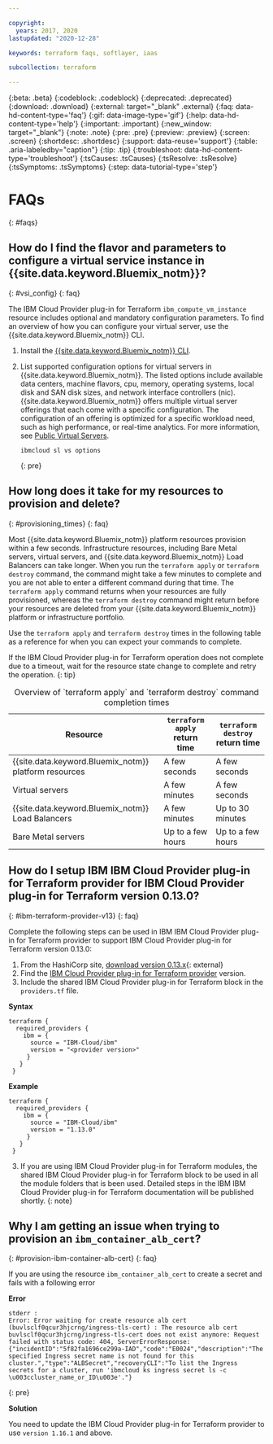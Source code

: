 ```yaml
---

copyright:
  years: 2017, 2020
lastupdated: "2020-12-28"

keywords: terraform faqs, softlayer, iaas

subcollection: terraform

---
```


{:beta: .beta}
{:codeblock: .codeblock}
{:deprecated: .deprecated}
{:download: .download}
{:external: target="_blank" .external}
{:faq: data-hd-content-type='faq'}
{:gif: data-image-type='gif'}
{:help: data-hd-content-type='help'}
{:important: .important}
{:new_window: target="_blank"}
{:note: .note}
{:pre: .pre}
{:preview: .preview}
{:screen: .screen}
{:shortdesc: .shortdesc}
{:support: data-reuse='support'}
{:table: .aria-labeledby="caption"}
{:tip: .tip}
{:troubleshoot: data-hd-content-type='troubleshoot'}
{:tsCauses: .tsCauses}
{:tsResolve: .tsResolve}
{:tsSymptoms: .tsSymptoms}
{:step: data-tutorial-type='step'}

# FAQs
{: #faqs}

## How do I find the flavor and parameters to configure a virtual service instance in {{site.data.keyword.Bluemix_notm}}? 
{: #vsi_config}
{: faq}

The IBM Cloud Provider plug-in for Terraform `ibm_compute_vm_instance` resource includes optional and mandatory configuration parameters. To find an overview of how you can configure your virtual server, use the {{site.data.keyword.Bluemix_notm}} CLI.  

1. Install the [{{site.data.keyword.Bluemix_notm}} CLI](/docs/cli?topic=cli-install-ibmcloud-cli). 

2. List supported configuration options for virtual servers in {{site.data.keyword.Bluemix_notm}}. The listed options include available data centers, machine flavors, cpu, memory, operating systems, local disk and SAN disk sizes, and network interface controllers (nic). {{site.data.keyword.Bluemix_notm}} offers multiple virtual server offerings that each come with a specific configuration. The configuration of an offering is optimized for a specific workload need, such as high performance, or real-time analytics. For more information, see [Public Virtual Servers](/docs/virtual-servers?topic=virtual-servers-about-public-virtual-servers). 
   ```
   ibmcloud sl vs options
   ```
   {: pre}


## How long does it take for my resources to provision and delete?
{: #provisioning_times}
{: faq}

Most {{site.data.keyword.Bluemix_notm}} platform resources provision within a few seconds. Infrastructure resources, including Bare Metal servers, virtual servers, and {{site.data.keyword.Bluemix_notm}} Load Balancers can take longer. When you run the `terraform apply` or `terraform destroy` command, the command might take a few minutes to complete and you are not able to enter a different command during that time. The `terraform apply` command returns when your resources are fully provisioned, whereas the `terraform destroy` command might return before your resources are deleted from your {{site.data.keyword.Bluemix_notm}} platform or infrastructure portfolio. 

Use the `terraform apply` and `terraform destroy` times in the following table as a reference for when you can expect your commands to complete. 

If the IBM Cloud Provider plug-in for Terraform operation does not complete due to a timeout, wait for the resource state change to complete and retry the operation. 
{: tip}

<table>
<caption>Overview of `terraform apply` and `terraform destroy` command completion times</caption>
<thead>
<th>Resource</th>
<th><code>terraform apply</code> return time</th>
<th><code>terraform destroy</code> return time</th>
</thead>
<tbody>
<tr>
<td>{{site.data.keyword.Bluemix_notm}} platform resources</td>
<td>A few seconds</td>
<td>A few seconds</td>
</tr>
<tr>
<td>Virtual servers</td>
<td>A few minutes</td>
<td>A few seconds</td>
</tr>
<tr>
<td>{{site.data.keyword.Bluemix_notm}} Load Balancers</td>
<td>A few minutes</td>
<td>Up to 30 minutes</td>
</tr>
<tr>
<td>Bare Metal servers</td>
<td>Up to a few hours</td>
<td>Up to a few hours</td>
</tr>
</tbody>
</table>

## How do I setup IBM IBM Cloud Provider plug-in for Terraform provider for IBM Cloud Provider plug-in for Terraform version 0.13.0?
{: #ibm-terraform-provider-v13}
{: faq}

Complete the following steps can be used in IBM IBM Cloud Provider plug-in for Terraform provider to support IBM Cloud Provider plug-in for Terraform version 0.13.0:

1. From the HashiCorp site, [download version 0.13.x](https://releases.hashicorp.com/terraform/){: external}
2. Find the [IBM Cloud Provider plug-in for Terraform provider](https://github.com/IBM-Cloud/terraform-provider-ibm/releases) version.
2. Include the shared IBM Cloud Provider plug-in for Terraform block in the `providers.tf` file.

  **Syntax**

  ```
  terraform {
    required_providers {
      ibm = {
        source = "IBM-Cloud/ibm"
        version = "<provider version>"
       }
     }
   }
  ```

  **Example**

  ```
  terraform {
    required_providers {
      ibm = {
        source = "IBM-Cloud/ibm"
        version = "1.13.0"
       }
     }
   }
  ```
3. If you are using IBM Cloud Provider plug-in for Terraform modules, the shared IBM Cloud Provider plug-in for Terraform block to be used in all the module folders that is been used.
    Detailed steps in the IBM IBM Cloud Provider plug-in for Terraform documentation will be published shortly.
    {: note}

## Why I am getting an issue when trying to provision an `ibm_container_alb_cert`?
{: #provision-ibm-container-alb-cert}
{: faq}

If you are using the resource `ibm_container_alb_cert` to create a secret and fails with a following error

**Error**

```
stderr : 
Error: Error waiting for create resource alb cert (buvlsclf0qcur3hjcrng/ingress-tls-cert) : The resource alb cert buvlsclf0qcur3hjcrng/ingress-tls-cert does not exist anymore: Request failed with status code: 404, ServerErrorResponse: {"incidentID":"5f82fa1696ce299a-IAD","code":"E0024","description":"The specified Ingress secret name is not found for this cluster.","type":"ALBSecret","recoveryCLI":"To list the Ingress secrets for a cluster, run 'ibmcloud ks ingress secret ls -c \u003ccluster_name_or_ID\u003e'."}
```
{: pre}

**Solution**

You need to update the IBM Cloud Provider plug-in for Terraform provider to use `version 1.16.1` and above.

